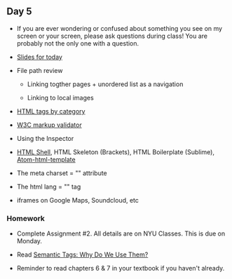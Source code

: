 ## Day 5

* If you are ever wondering or confused about something you see on my screen or your screen, please ask questions during class! You are probably not the only one with a question.

* [Slides for today](https://docs.google.com/presentation/d/1DZg0f_U3vqEjaHx4Izk_par8I288q-1dr_pH5S8V4jQ/edit?usp=sharing)

* File path review

    * Linking togther pages + unordered list as a navigation
    
    * Linking to local images
    
* [HTML tags by category](https://www.w3schools.com/TAGs/ref_byfunc.asp)

* [W3C markup validator](https://validator.w3.org/)

* Using the Inspector

* [HTML Shell](http://htmlshell.com/), HTML Skeleton (Brackets), HTML Boilerplate (Sublime), [Atom-html-template](https://atom.io/packages/atom-html-templates)

* The meta charset = "" attribute

* The html lang = "" tag

* iframes on Google Maps, Soundcloud, etc


### Homework

* Complete Assignment #2. All details are on NYU Classes. This is due on Monday.

* Read [Semantic Tags: Why Do We Use Them?](https://codepen.io/mi-lee/post/an-overview-of-html5-semantics)

* Reminder to read chapters 6 & 7 in your textbook if you haven't already.

